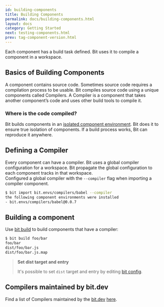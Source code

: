 ```yaml
---
id: building-components
title: Building Components
permalink: docs/building-components.html
layout: docs
category: Getting Started
next: testing-components.html
prev: tag-component-version.html
---
```


Each component has a build task defined. Bit uses it to compile a component in a workspace.

## Basics of Building Components

A component contains source code. Sometimes source code requires a compilation process to be usable. Bit compiles source code using a unique components called Compilers. A Compiler is a component that takes another component’s code and uses other build tools to compile it.

### Where is the code compiled?

Bit builds components in an [isolated component environment](/docs/ext-concepts.html#what-is-an-isolated-component-environment). Bit does it to ensure true isolation of components. If a build process works, Bit can reproduce it anywhere.

## Defining a Compiler

Every component can have a compiler. Bit uses a global compiler configuration for a workspace. Bit propagate the global configuration to each component tracks in that workspace.  
Configured a global compiler with the `--compiler` flag when importing a compiler component.

```bash
$ bit import bit.envs/compilers/babel --compiler
the following component environments were installed
- bit.envs/compilers/babel@0.0.7
```

## Building a component

Use [bit build](/docs/cli-build.html) to build components that have a compiler:

```bash
$ bit build foo/bar
foo/bar
dist/foo/bar.js
dist/foo/bar.js.map
```

> **Set dist target and entry**
>
> It's possible to set `dist` target and entry by editing [bit config](/docs/conf-bit-json.html).

## Compilers maintained by bit.dev

Find a list of Compilers maintained by the [bit.dev](https://bit.dev) [here](https://bit.dev/bit/envs).
